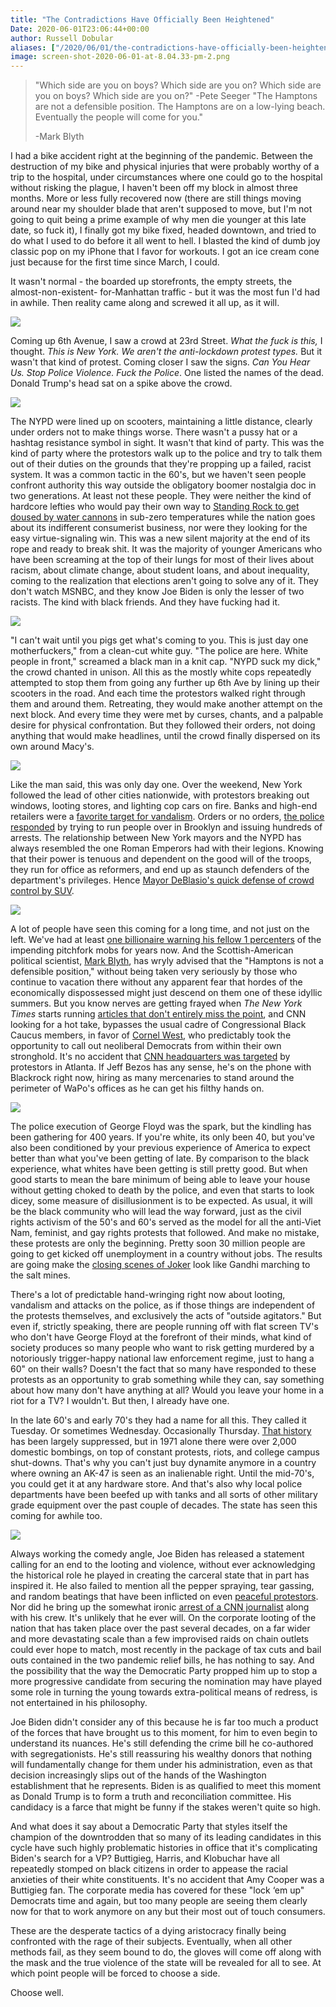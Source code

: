 ```yaml
---
title: "The Contradictions Have Officially Been Heightened"
Date: 2020-06-01T23:06:44+00:00
author: Russell Dobular
aliases: ["/2020/06/01/the-contradictions-have-officially-been-heightened"]
image: screen-shot-2020-06-01-at-8.04.33-pm-2.png
---
```


> "Which side are you on boys?
> Which side are you on?
> Which side are you on boys?
> Which side are you on?"
> -Pete Seeger
> "The Hamptons are not a defensible position. The Hamptons are on a low-lying beach. Eventually the people will come for you." 
> 
> -Mark Blyth

I had a bike accident right at the beginning of the pandemic. Between the destruction of my bike and physical injuries that were probably worthy of a trip to the hospital, under circumstances where one could go to the hospital without risking the plague, I haven't been off my block in almost three months. More or less fully recovered now (there are still things moving around near my shoulder blade that aren't supposed to move, but I'm not going to quit being a prime example of why men die younger at this late date, so fuck it), I finally got my bike fixed, headed downtown, and tried to do what I used to do before it all went to hell. I blasted the kind of dumb joy classic pop on my iPhone that I favor for workouts. I got an ice cream cone just because for the first time since March, I could.

It wasn't normal - the boarded up storefronts, the empty streets, the almost-non-existent- for-Manhattan traffic - but it was the most fun I'd had in awhile. Then reality came along and screwed it all up, as it will.

![](screen-shot-2020-06-01-at-7.40.37-pm.png)

Coming up 6th Avenue, I saw a crowd at 23rd Street. *What the fuck is this,* I thought. *This is New York. We aren't the anti-lockdown protest types.* But it wasn't that kind of protest. Coming closer I saw the signs. *Can You Hear Us. Stop Police Violence. Fuck the Police*. One listed the names of the dead. Donald Trump's head sat on a spike above the crowd.

![](101703417_10224337017793483_8886889429709357056_o.jpg)

The NYPD were lined up on scooters, maintaining a little distance, clearly under orders not to make things worse. There wasn't a pussy hat or a hashtag resistance symbol in sight. It wasn't that kind of party. This was the kind of party where the protestors walk up to the police and try to talk them out of their duties on the grounds that they're propping up a failed, racist system. It was a common tactic in the 60's, but we haven't seen people confront authority this way outside the obligatory boomer nostalgia doc in two generations. At least not these people. They were neither the kind of hardcore lefties who would pay their own way to [Standing Rock to get doused by water cannons](https://www.theguardian.com/us-news/2016/nov/29/standing-rock-protest-north-dakota-shutdown-evacuation) in sub-zero temperatures while the nation goes about its indifferent consumerist business, nor were they looking for the easy virtue-signaling win. This was a new silent majority at the end of its rope and ready to break shit. It was the majority of younger Americans who have been screaming at the top of their lungs for most of their lives about racism, about climate change, about student loans, and about inequality, coming to the realization that elections aren't going to solve any of it. They don't watch MSNBC, and they know Joe Biden is only the lesser of two racists. The kind with black friends. And they have fucking had it.

![](1-1.jpg)

"I can't wait until you pigs get what's coming to you. This is just day one motherfuckers," from a clean-cut white guy. "The police are here. White people in front," screamed a black man in a knit cap. "NYPD suck my dick," the crowd chanted in unison. All this as the mostly white cops repeatedly attempted to stop them from going any further up 6th Ave by lining up their scooters in the road. And each time the protestors walked right through them and around them. Retreating, they would make another attempt on the next block. And every time they were met by curses, chants, and a palpable desire for physical confrontation. But they followed their orders, not doing anything that would make headlines, until the crowd finally dispersed on its own around Macy's.

![](101753942_10224337018393498_48992378412859392_o.jpg)

Like the man said, this was only day one. Over the weekend, New York followed the lead of other cities nationwide, with protestors breaking out windows, looting stores, and lighting cop cars on fire. Banks and high-end retailers were a [favorite target for vandalism](https://www.cnbc.com/2020/05/31/photos-new-york-city-the-morning-after-it-erupted-in-protests.html). Orders or no orders, [the police responded](https://www.nbcnewyork.com/news/local/nyc-protests-continue-saturday-following-night-of-arrests-violent-clashes-with-police/2439492/) by trying to run people over in Brooklyn and issuing hundreds of arrests. The relationship between New York mayors and the NYPD has always resembled the one Roman Emperors had with their legions. Knowing that their power is tenuous and dependent on the good will of the troops, they run for office as reformers, and end up as staunch defenders of the department's privileges. Hence [Mayor DeBlasio's quick defense of crowd control by SUV](https://www.nbcnews.com/news/us-news/new-york-mayor-bill-de-blasio-defends-police-after-video-n1220246).

![](screen-shot-2020-06-01-at-8.04.33-pm.png)

A lot of people have seen this coming for a long time, and not just on the left. We've had at least [one billionaire warning his fellow 1 percenters](https://www.politico.com/magazine/story/2014/06/the-pitchforks-are-coming-for-us-plutocrats-108014) of the impending pitchfork mobs for years now. And the Scottish-American political scientist, [Mark Blyth](https://www.youtube.com/watch?v=nwK0jeJ8wxg&feature=emb_logo), has wryly advised that the "Hamptons is not a defensible position," without being taken very seriously by those who continue to vacation there without any apparent fear that hordes of the economically dispossessed might just descend on them one of these idyllic summers. But you know nerves are getting frayed when *The New York Times* starts running [articles that don't entirely miss the point](https://www.nytimes.com/2020/05/29/opinion/george-floyd-protests-minneapolis.html?fbclid=IwAR3u4s6Ydgt20Arglvt8tlG41ENoyM4yHhWVB5xJ0X_Xbk-jLKfyaevC68s), and CNN looking for a hot take, bypasses the usual cadre of Congressional Black Caucus members, in favor of [Cornel West](https://www.realclearpolitics.com/video/2020/05/29/cornel_west_america_is_a_failed_social_experiment_neoliberal_wing_of_democratic_party_must_be_fought.html?fbclid=IwAR1rIx0eLArTQRuuQ3_tjPK1gsmY6RVJHo2We7vHY8-aZ8luIo5mJvSTehc), who predictably took the opportunity to call out neoliberal Democrats from within their own stronghold. It's no accident that [CNN headquarters was targeted](https://www.thedailybeast.com/furious-demonstrators-swarm-cnn-center-in-atlanta-during-protest-of-george-floyds-death) by protestors in Atlanta. If Jeff Bezos has any sense, he's on the phone with Blackrock right now, hiring as many mercenaries to stand around the perimeter of WaPo's offices as he can get his filthy hands on.

![](screen-shot-2020-06-01-at-8.04.57-pm.png)

The police execution of George Floyd was the spark, but the kindling has been gathering for 400 years. If you're white, its only been 40, but you've also been conditioned by your previous experience of America to expect better than what you've been getting of late. By comparison to the black experience, what whites have been getting is still pretty good. But when good starts to mean the bare minimum of being able to leave your house without getting choked to death by the police, and even that starts to look dicey, some measure of disillusionment is to be expected. As usual, it will be the black community who will lead the way forward, just as the civil rights activism of the 50's and 60's served as the model for all the anti-Viet Nam, feminist, and gay rights protests that followed. And make no mistake, these protests are only the beginning. Pretty soon 30 million people are going to get kicked off unemployment in a country without jobs. The results are going make the [closing scenes of Joker](https://www.youtube.com/watch?v=NHi_8FGMObQ) look like Gandhi marching to the salt mines.

There's a lot of predictable hand-wringing right now about looting, vandalism and attacks on the police, as if those things are independent of the protests themselves, and exclusively the acts of "outside agitators." But even if, strictly speaking, there are people running off with flat screen TV's who don't have George Floyd at the forefront of their minds, what kind of society produces so many people who want to risk getting murdered by a notoriously trigger-happy national law enforcement regime, just to hang a 60" on their walls? Doesn't the fact that so many have responded to these protests as an opportunity to grab something while they can, say something about how many don't have anything at all? Would you leave your home in a riot for a TV? I wouldn't. But then, I already have one.

In the late 60's and early 70's they had a name for all this. They called it Tuesday. Or sometimes Wednesday. Occasionally Thursday. [That history](https://time.com/4501670/bombings-of-america-burrough/) has been largely suppressed, but in 1971 alone there were over 2,000 domestic bombings, on top of constant protests, riots, and college campus shut-downs. That's why you can't just buy dynamite anymore in a country where owning an AK-47 is seen as an inalienable right. Until the mid-70's, you could get it at any hardware store. And that's also why local police departments have been beefed up with tanks and all sorts of other military grade equipment over the past couple of decades. The state has seen this coming for awhile too.

![](screen-shot-2020-06-01-at-7.42.13-pm.png)

Always working the comedy angle, Joe Biden has released a statement calling for an end to the looting and violence, without ever acknowledging the historical role he played in creating the carceral state that in part has inspired it. He also failed to mention all the pepper spraying, tear gassing, and random beatings that have been inflicted on even [peaceful protestors](https://www.vox.com/2020/5/31/21275994/police-violence-peaceful-protesters-images?fbclid=IwAR04KUBUyB-lEjRYdveKnXbdaoF_bEJE4cqe-aKgDo3Z96OzcOLUPkWWd2Y). Nor did he bring up the somewhat ironic [arrest of a CNN journalist](https://www.cnn.com/2020/05/29/us/minneapolis-cnn-crew-arrested/index.html) along with his crew. It's unlikely that he ever will. On the corporate looting of the nation that has taken place over the past several decades, on a far wider and more devastating scale than a few improvised raids on chain outlets could ever hope to match, most recently in the package of tax cuts and bail outs contained in the two pandemic relief bills, he has nothing to say. And the possibility that the way the Democratic Party propped him up to stop a more progressive candidate from securing the nomination may have played some role in turning the young towards extra-political means of redress, is not entertained in his philosophy.

Joe Biden didn't consider any of this because he is far too much a product of the forces that have brought us to this moment, for him to even begin to understand its nuances. He's still defending the crime bill he co-authored with segregationists. He's still reassuring his wealthy donors that nothing will fundamentally change for them under his administration, even as that decision increasingly slips out of the hands of the Washington establishment that he represents. Biden is as qualified to meet this moment as Donald Trump is to form a truth and reconciliation committee. His candidacy is a farce that might be funny if the stakes weren't quite so high.

And what does it say about a Democratic Party that styles itself the champion of the downtrodden that so many of its leading candidates in this cycle have such highly problematic histories in office that it's complicating Biden's search for a VP? Buttigieg, Harris, and Klobuchar have all repeatedly stomped on black citizens in order to appease the racial anxieties of their white constituents. It's no accident that Amy Cooper was a Buttigieg fan. The corporate media has covered for these "lock ‘em up" Democrats time and again, but too many people are seeing them clearly now for that to work anymore on any but their most out of touch consumers.

These are the desperate tactics of a dying aristocracy finally being confronted with the rage of their subjects. Eventually, when all other methods fail, as they seem bound to do, the gloves will come off along with the mask and the true violence of the state will be revealed for all to see. At which point people will be forced to choose a side.

Choose well.
